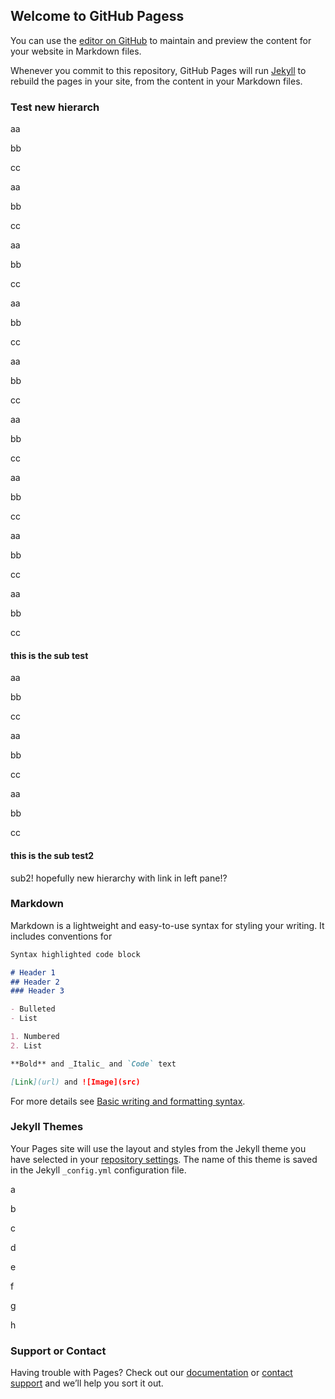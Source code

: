 ## Welcome to GitHub Pagess

You can use the [editor on GitHub](https://github.com/nicoodev/testProj_GithubPages/edit/gh-pages/index.md) to maintain and preview the content for your website in Markdown files.

Whenever you commit to this repository, GitHub Pages will run [Jekyll](https://jekyllrb.com/) to rebuild the pages in your site, from the content in your Markdown files.

### Test new hierarch

aa

bb

cc

aa

bb

cc

aa

bb

cc

aa

bb

cc

aa

bb

cc

aa

bb

cc

aa

bb

cc

aa

bb

cc

aa

bb

cc

#### this is the sub test


aa

bb

cc

aa

bb

cc

aa

bb

cc

#### this is the sub test2

sub2!
hopefully new hierarchy with link in left pane!?

### Markdown

Markdown is a lightweight and easy-to-use syntax for styling your writing. It includes conventions for

```markdown
Syntax highlighted code block

# Header 1
## Header 2
### Header 3

- Bulleted
- List

1. Numbered
2. List

**Bold** and _Italic_ and `Code` text

[Link](url) and ![Image](src)
```

For more details see [Basic writing and formatting syntax](https://docs.github.com/en/github/writing-on-github/getting-started-with-writing-and-formatting-on-github/basic-writing-and-formatting-syntax).

### Jekyll Themes

Your Pages site will use the layout and styles from the Jekyll theme you have selected in your [repository settings](https://github.com/nicoodev/testProj_GithubPages/settings/pages). The name of this theme is saved in the Jekyll `_config.yml` configuration file.

a

b

c

d

e

f

g



h

### Support or Contact

Having trouble with Pages? Check out our [documentation](https://docs.github.com/categories/github-pages-basics/) or [contact support](https://support.github.com/contact) and we’ll help you sort it out.
